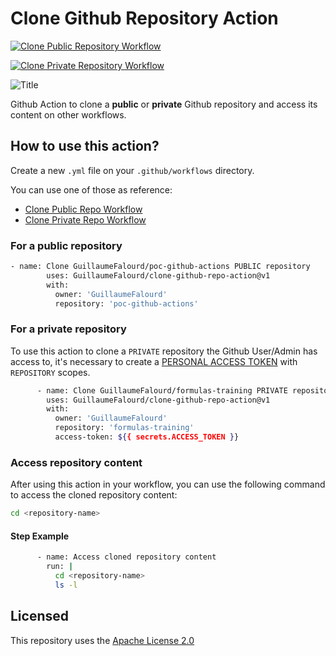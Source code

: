 # Clone Github Repository Action

[![Clone Public Repository Workflow](https://github.com/GuillaumeFalourd/clone-github-repo-action/actions/workflows/public-repo.yml/badge.svg)](https://github.com/GuillaumeFalourd/clone-github-repo-action/actions/workflows/public-repo.yml)

[![Clone Private Repository Workflow](https://github.com/GuillaumeFalourd/clone-github-repo-action/actions/workflows/private-repo.yml/badge.svg)](https://github.com/GuillaumeFalourd/clone-github-repo-action/actions/workflows/private-repo.yml)

![Title](https://user-images.githubusercontent.com/22433243/117468930-900a9800-af2b-11eb-9bd4-0aa16465f952.png)

Github Action to clone a **public** or **private** Github repository and access its content on other workflows.

## How to use this action?

Create a new `.yml` file on your `.github/workflows` directory.

You can use one of those as reference:

- [Clone Public Repo Workflow](https://github.com/GuillaumeFalourd/clone-github-repo-action/blob/main/.github/workflows/public-repo.yml)
- [Clone Private Repo Workflow](https://github.com/GuillaumeFalourd/clone-github-repo-action/blob/main/.github/workflows/private-repo.yml)

### For a public repository

```bash
- name: Clone GuillaumeFalourd/poc-github-actions PUBLIC repository
        uses: GuillaumeFalourd/clone-github-repo-action@v1
        with:
          owner: 'GuillaumeFalourd'
          repository: 'poc-github-actions'
```

### For a private repository

To use this action to clone a `PRIVATE` repository the Github User/Admin has access to, it's necessary to create a [PERSONAL ACCESS TOKEN](https://github.com/settings/tokens) with `REPOSITORY` scopes.

```bash
      - name: Clone GuillaumeFalourd/formulas-training PRIVATE repository
        uses: GuillaumeFalourd/clone-github-repo-action@v1
        with:
          owner: 'GuillaumeFalourd'
          repository: 'formulas-training'
          access-token: ${{ secrets.ACCESS_TOKEN }}
```

### Access repository content

After using this action in your workflow, you can use the following command to access the cloned repository content:

```bash
cd <repository-name>
```

#### Step Example

```bash
      - name: Access cloned repository content
        run: |
          cd <repository-name>
          ls -l
```

## Licensed

This repository uses the [Apache License 2.0](https://github.com/GuillaumeFalourd/aws-cliaction/blob/main/LICENSE)
